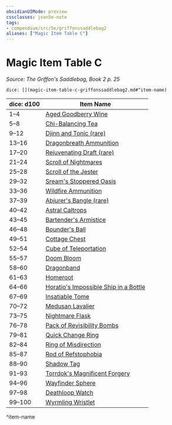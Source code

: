 ```yaml
---
obsidianUIMode: preview
cssclasses: json5e-note
tags:
- compendium/src/5e/griffonssaddlebag2
aliases: ["Magic Item Table C"]
---
```

# Magic Item Table C
*Source: The Griffon's Saddlebag, Book 2 p. 25* 

`dice: [](magic-item-table-c-griffonssaddlebag2.md#^item-name)`

| dice: d100 | Item Name |
|------------|-----------|
| 1–4 | [Aged Goodberry Wine](compendium/items/aged-goodberry-wine-griffonssaddlebag2.md) |
| 5–8 | [Chi-Balancing Tea](compendium/items/chi-balancing-tea-griffonssaddlebag2.md) |
| 9–12 | [Djinn and Tonic (rare)](compendium/items/djinn-and-tonic-rare-griffonssaddlebag2.md) |
| 13–16 | [Dragonbreath Ammunition](compendium/items/dragonbreath-ammunition-griffonssaddlebag2.md) |
| 17–20 | [Rejuvenating Draft (rare)](compendium/items/rejuvenating-draft-rare-griffonssaddlebag2.md) |
| 21–24 | [Scroll of Nightmares](compendium/items/scroll-of-nightmares-griffonssaddlebag2.md) |
| 25–28 | [Scroll of the Jester](compendium/items/scroll-of-the-jester-griffonssaddlebag2.md) |
| 29–32 | [Sream's Stoppered Oasis](compendium/items/sreams-stoppered-oasis-griffonssaddlebag2.md) |
| 33–36 | [Wildfire Ammunition](compendium/items/wildfire-ammunition-griffonssaddlebag2.md) |
| 37–39 | [Abjurer's Bangle (rare)](compendium/items/abjurers-bangle-rare-griffonssaddlebag2.md) |
| 40–42 | [Astral Caltrops](compendium/items/astral-caltrops-griffonssaddlebag2.md) |
| 43–45 | [Bartender's Armistice](compendium/items/bartenders-armistice-griffonssaddlebag2.md) |
| 46–48 | [Bounder's Ball](compendium/items/bounders-ball-griffonssaddlebag2.md) |
| 49–51 | [Cottage Chest](compendium/items/cottage-chest-griffonssaddlebag2.md) |
| 52–54 | [Cube of Teleportation](compendium/items/cube-of-teleportation-griffonssaddlebag2.md) |
| 55–57 | [Doom Bloom](compendium/items/doom-bloom-griffonssaddlebag2.md) |
| 58–60 | [Dragonband](compendium/items/dragonband-griffonssaddlebag2.md) |
| 61–63 | [Homeroot](compendium/items/homeroot-griffonssaddlebag2.md) |
| 64–66 | [Horatio's Impossible Ship in a Bottle](compendium/items/horatios-impossible-ship-in-a-bottle-griffonssaddlebag2.md) |
| 67–69 | [Insatiable Tome](compendium/items/insatiable-tome-griffonssaddlebag2.md) |
| 70–72 | [Medusan Lavalier](compendium/items/medusan-lavalier-griffonssaddlebag2.md) |
| 73–75 | [Nightmare Flask](compendium/items/nightmare-flask-griffonssaddlebag2.md) |
| 76–78 | [Pack of Revisibility Bombs](compendium/items/pack-of-revisibility-bombs-griffonssaddlebag2.md) |
| 79–81 | [Quick Change Ring](compendium/items/quick-change-ring-griffonssaddlebag2.md) |
| 82–84 | [Ring of Misdirection](compendium/items/ring-of-misdirection-griffonssaddlebag2.md) |
| 85–87 | [Rod of Refstophobia](compendium/items/rod-of-refstophobia-griffonssaddlebag2.md) |
| 88–90 | [Shadow Tag](compendium/items/shadow-tag-griffonssaddlebag2.md) |
| 91–93 | [Torrdok's Magnificent Forgery](compendium/items/torrdoks-magnificent-forgery-griffonssaddlebag2.md) |
| 94–96 | [Wayfinder Sphere](compendium/items/wayfinder-sphere-griffonssaddlebag2.md) |
| 97–98 | [Deathloop Watch](compendium/items/deathloop-watch-griffonssaddlebag2.md) |
| 99–100 | [Wyrmling Wristlet](compendium/items/wyrmling-wristlet-griffonssaddlebag2.md) |
^item-name